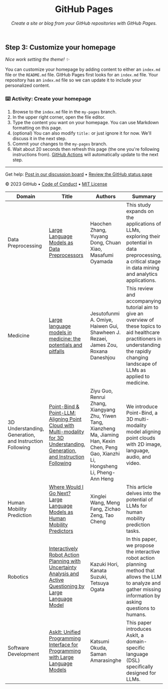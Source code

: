 <header>

<!--
  <<< Author notes: Course header >>>
  Include a 1280×640 image, course title in sentence case, and a concise description in emphasis.
  In your repository settings: enable template repository, add your 1280×640 social image, auto delete head branches.
  Add your open source license, GitHub uses MIT license.
-->

# GitHub Pages

_Create a site or blog from your GitHub repositories with GitHub Pages._

</header>

<!--
  <<< Author notes: Step 3 >>>
  Start this step by acknowledging the previous step.
  Define terms and link to docs.github.com.
  Historic note: previous version checked the homepage content was not empty.
-->

## Step 3: Customize your homepage

_Nice work setting the theme! :sparkles:_

You can customize your homepage by adding content to either an `index.md` file or the `README.md` file. GitHub Pages first looks for an `index.md` file. Your repository has an `index.md` file so we can update it to include your personalized content.

### :keyboard: Activity: Create your homepage

1. Browse to the `index.md` file in the `my-pages` branch.
1. In the upper right corner, open the file editor.
1. Type the content you want on your homepage. You can use Markdown formatting on this page.
1. (optional) You can also modify `title:` or just ignore it for now. We'll discuss it in the next step.
1. Commit your changes to the `my-pages` branch.
1. Wait about 20 seconds then refresh this page (the one you're following instructions from). [GitHub Actions](https://docs.github.com/en/actions) will automatically update to the next step.

<footer>

<!--
  <<< Author notes: Footer >>>
  Add a link to get support, GitHub status page, code of conduct, license link.
-->

---

Get help: [Post in our discussion board](https://github.com/orgs/skills/discussions/categories/github-pages) &bull; [Review the GitHub status page](https://www.githubstatus.com/)

&copy; 2023 GitHub &bull; [Code of Conduct](https://www.contributor-covenant.org/version/2/1/code_of_conduct/code_of_conduct.md) &bull; [MIT License](https://gh.io/mit)

</footer>

| Domain | Title | Authors | Summary | URL |
|-------|---------|---------|-----|-----|
| Data Preprocessing | [Large Language Models as Data Preprocessors](http://arxiv.org/abs/2308.16361v1) | Haochen Zhang, Yuyang Dong, Chuan Xiao, Masafumi Oyamada | This study expands on the applications of LLMs, exploring their potential in data preprocessing, a critical stage in data mining and analytics applications. | [Link](http://arxiv.org/abs/2308.16361v1) |
| Medicine | [Large language models in medicine: the potentials and pitfalls](http://arxiv.org/abs/2309.00087v1) | Jesutofunmi A. Omiye, Haiwen Gui, Shawheen J. Rezaei, James Zou, Roxana Daneshjou | This review and accompanying tutorial aim to give an overview of these topics to aid healthcare practitioners in understanding the rapidly changing landscape of LLMs as applied to medicine. | [Link](http://arxiv.org/abs/2309.00087v1) |
| 3D Understanding, Generation, and Instruction Following | [Point-Bind & Point-LLM: Aligning Point Cloud with Multi-modality for 3D Understanding, Generation, and Instruction Following](http://arxiv.org/abs/2309.00615v1) | Ziyu Guo, Renrui Zhang, Xiangyang Zhu, Yiwen Tang, Xianzheng Ma, Jiaming Han, Kexin Chen, Peng Gao, Xianzhi Li, Hongsheng Li, Pheng-Ann Heng | We introduce Point-Bind, a 3D multi-modality model aligning point clouds with 2D image, language, audio, and video. | [Link](http://arxiv.org/abs/2309.00615v1) |
| Human Mobility Prediction | [Where Would I Go Next? Large Language Models as Human Mobility Predictors](http://arxiv.org/abs/2308.15197v1) | Xinglei Wang, Meng Fang, Zichao Zeng, Tao Cheng | This article delves into the potential of LLMs for human mobility prediction tasks. | [Link](http://arxiv.org/abs/2308.15197v1) |
| Robotics | [Interactively Robot Action Planning with Uncertainty Analysis and Active Questioning by Large Language Model](http://arxiv.org/abs/2308.15684v1) | Kazuki Hori, Kanata Suzuki, Tetsuya Ogata | In this paper, we propose the interactive robot action planning method that allows the LLM to analyze and gather missing information by asking questions to humans. | [Link](http://arxiv.org/abs/2308.15684v1) |
| Software Development | [AskIt: Unified Programming Interface for Programming with Large Language Models](http://arxiv.org/abs/2308.15645v1) | Katsumi Okuda, Saman Amarasinghe | This paper introduces AskIt, a domain-specific language (DSL) specifically designed for LLMs. | [Link](http://arxiv.org/abs/2308.15645v1) |
